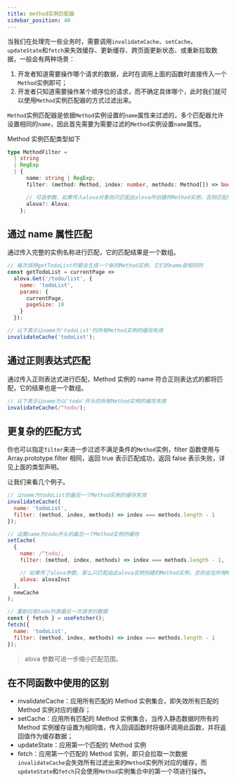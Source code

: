```yaml
---
title: method实例匹配器
sidebar_position: 40
---
```


当我们在处理完一些业务时，需要调用`invalidateCache`、`setCache`、`updateState`和`fetch`来失效缓存、更新缓存、跨页面更新状态、或重新拉取数据，一般会有两种场景：

1. 开发者知道需要操作哪个请求的数据，此时在调用上面的函数时直接传入一个`Method`实例即可；
2. 开发者只知道需要操作某个顺序位的请求，而不确定具体哪个，此时我们就可以使用`Method`实例匹配器的方式过滤出来。

`Method`实例匹配器是依据`Method`实例设置的`name`属性来过滤的，多个匹配器允许设置相同的`name`，因此首先需要为需要过滤的`Method`实例设置`name`属性。

Method 实例匹配类型如下

```typescript
type MethodFilter =
  | string
  | RegExp
  | {
      name: string | RegExp;
      filter: (method: Method, index: number, methods: Method[]) => boolean;

      // 可选参数，如果传入alova对象则只匹配此alova所创建的Method实例，否则匹配所有alova实例的Method实例
      alova?: Alova;
    };
```

## 通过 name 属性匹配

通过传入完整的实例名称进行匹配，它的匹配结果是一个数组。

```javascript
// 每次调用getTodoList时都会生成一个新的Method实例，它们的name是相同的
const getTodoList = currentPage =>
  alova.Get('/todo/list', {
    name: 'todoList',
    params: {
      currentPage,
      pageSize: 10
    }
  });

// 以下表示让name为'todoList'的所有Method实例的缓存失效
invalidateCache('todoList');
```

## 通过正则表达式匹配

通过传入正则表达式进行匹配，Method 实例的 name 符合正则表达式的都将匹配，它的结果也是一个数组。

```javascript
// 以下表示让name为以'todo'开头的所有Method实例的缓存失效
invalidateCache(/^todo/);
```

## 更复杂的匹配方式

你也可以指定`filter`来进一步过滤不满足条件的`Method`实例，filter 函数使用与 Array.prototype.filter 相同，返回 true 表示匹配成功，返回 false 表示失败，详见上面的类型声明。

让我们来看几个例子。

```javascript
// 让name为todoList的最后一个Method实例的缓存失效
invalidateCache({
  name: 'todoList',
  filter: (method, index, methods) => index === methods.length - 1
});

// 设置name为todo开头的最后一个Method实例的缓存
setCache(
  {
    name: /^todo/,
    filter: (method, index, methods) => index === methods.length - 1,

    // 如果传了alova参数，那么只匹配由此alova实例创建的Method实例，否则会在所有Method实例中匹配
    alova: alovaInst
  },
  newCache
);

// 重新拉取todo列表最后一次请求的数据
const { fetch } = useFetcher();
fetch({
  name: 'todoList',
  filter: (method, index, methods) => index === methods.length - 1
});
```

> alova 参数可进一步缩小匹配范围。

## 在不同函数中使用的区别

- invalidateCache：应用所有匹配的 Method 实例集合，即失效所有匹配的 Method 实例对应的缓存；
- setCache：应用所有匹配的 Method 实例集合，当传入静态数据时所有的 Method 实例缓存设置为相同值，传入回调函数时将循环调用此函数，并将返回值作为缓存数据；
- updateState：应用第一个匹配的 Method 实例
- fetch：应用第一个匹配的 Method 实例，即只会拉取一次数据
  `invalidateCache`会失效所有过滤出来的`Method`实例所对应的缓存，而`updateState`和`fetch`只会使用`Method`实例集合中的第一个项进行操作。
